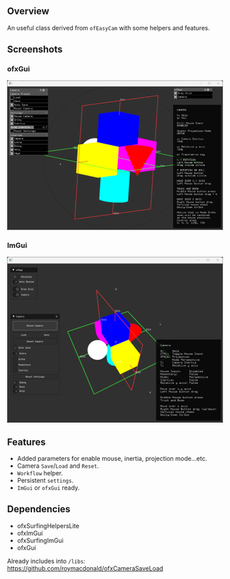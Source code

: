 ## Overview
An useful class derived from `ofEasyCam` with some helpers and features.

## Screenshots
### ofxGui
![](1_Example_Cam_OfxGui/Capture.PNG)
### ImGui
![](2_Example_Cam_ImGui/Capture.PNG)

## Features
- Added parameters for enable mouse, inertia, projection mode...etc.
- Camera `Save`/`Load` and `Reset`.
- `Workflow` helper.
- Persistent `settings`.
- `ImGui` or `ofxGui` ready.

## Dependencies
* ofxSurfingHelpersLite
* ofxImGui
* ofxSurfingImGui
* ofxGui

Already includes into `/libs`:  
https://github.com/roymacdonald/ofxCameraSaveLoad 